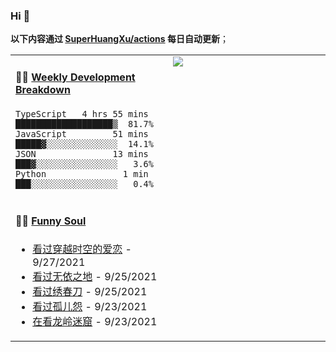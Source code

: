 
### Hi 👋

**以下内容通过 <a href="https://github.com/SuperHuangXu/SuperHuangXu/actions" target="_blank">SuperHuangXu/actions</a> 每日自动更新**；

<table width="800px">
<tr>
<td valign="top" width="50%">

#### 🏊‍♂️ <a href="https://gist.github.com/SuperHuangXu/d3e32e70ad1d22b5a3c5e8fc3c67dcc5" target="_blank">Weekly Development Breakdown</a>

```text
TypeScript   4 hrs 55 mins  ███████████████████▒  81.7%
JavaScript         51 mins  █████▓░░░░░░░░░░░░░░  14.1%
JSON               13 mins  ███▓░░░░░░░░░░░░░░░░   3.6%
Python               1 min  ███░░░░░░░░░░░░░░░░░   0.4%
```

</td>
<td valign="top" width="50%">
<a href="https://github.com/SuperHuangXu">
  <img align="center" src="https://github-readme-stats.vercel.app/api/top-langs/?username=SuperHuangXu&layout=compact&theme=radical" />
</a>
</td>
</tr>
<tr>
<td valign="top" width="50%">

#### 🤾‍♂️ <a href="https://www.douban.com/people/135404786/" target="_blank">Funny Soul</a>

* <a href='http://movie.douban.com/subject/2229479/' target='_blank'>看过穿越时空的爱恋</a> - 9/27/2021
* <a href='http://movie.douban.com/subject/30458949/' target='_blank'>看过无依之地</a> - 9/25/2021
* <a href='http://movie.douban.com/subject/24745500/' target='_blank'>看过绣春刀</a> - 9/25/2021
* <a href='http://movie.douban.com/subject/3011308/' target='_blank'>看过孤儿怨</a> - 9/23/2021
* <a href='http://movie.douban.com/subject/30488569/' target='_blank'>在看龙岭迷窟</a> - 9/23/2021

</td>
</tr>
</table>
